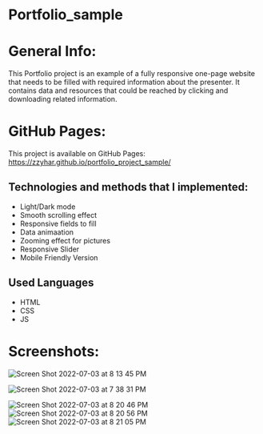 # Portfolio_sample

# General Info: 

This Portfolio project is an example of a fully responsive one-page website
that needs to be filled with required information about the presenter. 
It contains data and resources that could be reached by clicking and downloading related information. 

# GitHub Pages: 
This project is available on GitHub Pages: https://zzyhar.github.io/portfolio_project_sample/

## Technologies and methods that I implemented: 
  - Light/Dark mode
  - Smooth scrolling effect
  - Responsive fields to fill 
  - Data animaation
  - Zooming effect for pictures 
  - Responsive Slider
  - Mobile Friendly Version
  
## Used Languages
  - HTML
  - CSS
  - JS

# Screenshots: 

![Screen Shot 2022-07-03 at 8 13 45 PM](https://user-images.githubusercontent.com/93952085/177062286-2de284c5-b95b-4622-a4d5-54e8f9efeda3.png)

![Screen Shot 2022-07-03 at 7 38 31 PM](https://user-images.githubusercontent.com/93952085/177061656-653735c2-a692-46f2-8d5d-1910677a738e.png)

![Screen Shot 2022-07-03 at 8 20 46 PM](https://user-images.githubusercontent.com/93952085/177062668-7d8ca98c-eda1-423c-b788-ae1a2ba17087.png)
![Screen Shot 2022-07-03 at 8 20 56 PM](https://user-images.githubusercontent.com/93952085/177062670-42932c85-9b2a-42b5-bc35-4f9f30ca1afc.png)
![Screen Shot 2022-07-03 at 8 21 05 PM](https://user-images.githubusercontent.com/93952085/177062671-0fd1c6ce-30b5-4d5b-a9eb-98c86ab283bf.png)
